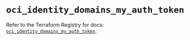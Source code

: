 # `oci_identity_domains_my_auth_token`

Refer to the Terraform Registry for docs: [`oci_identity_domains_my_auth_token`](https://registry.terraform.io/providers/oracle/oci/6.18.0/docs/resources/identity_domains_my_auth_token).
